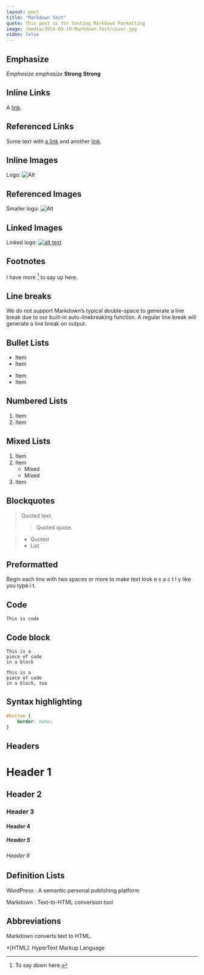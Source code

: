 ```yaml
---
layout: post
title: "Markdown Test"
quote: This post is for testing Markdown Formatting
image: /media/2014-09-19-Markdown-Test/cover.jpg
video: false
---
```


## Emphasize

*Emphasize* _emphasize_
**Strong** __Strong__



## Inline Links

A [link](http://example.com "Title").



## Referenced Links

Some text with [a link][1] and
another [link][2].

[1]: http://example.com/ "Title"
[2]: http://example.org/ "Title"



## Inline Images 	

Logo: ![Alt](http://s.wordpress.org/about/images/logos/wordpress-logo-32.png "Title")



## Referenced Images 	

Smaller logo: ![Alt][1]

[1]: http://s.wordpress.org/about/images/logos/wordpress-logo-32.png "Title"



## Linked Images 	

Linked logo: [![alt text](http://s.wordpress.org/about/images/logos/wordpress-logo-32.png)](http://wordpress.com/ "Title")



## Footnotes 	

I have more [^1] to say up here.

[^1]: To say down here.



## Line breaks

We do not support Markdown’s typical double-space to generate a line break due to our built-in auto-linebreaking function. A regular line break will generate a line break on output. 	 



## Bullet Lists

* Item
* Item
- Item
- Item



## Numbered Lists 	

1. Item
2. Item



## Mixed Lists 	

1. Item
2. Item
   * Mixed
   * Mixed  
3. Item



## Blockquotes 	

> Quoted text.
> > Quoted quote.

> * Quoted 
> * List



## Preformatted 	

  Begin each line with 
  two spaces or more to 
  make text look
  e x a c t l y 
  like  you  type i
  t.



## Code 	

`This is code`



## Code block 	

~~~~
This is a 
piece of code 
in a block
~~~~

```
This is a
piece of code
in a block, too
```



## Syntax highlighting 	

```css
#button {
	border: none;
}
```



## Headers 	

# Header 1
## Header 2
### Header 3 
#### Header 4 ####
##### Header 5 #####
###### Header 6 ######



## Definition Lists 	

WordPress
:  A semantic personal publishing platform 

Markdown
:  Text-to-HTML conversion tool



## Abbreviations 	

Markdown converts text to HTML.

*[HTML]: HyperText Markup Language